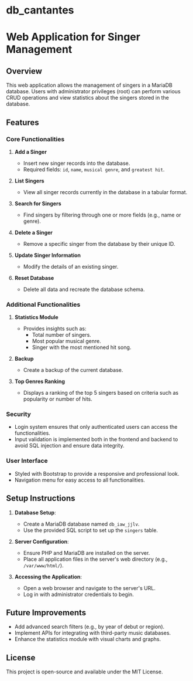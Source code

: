 # db_cantantes

# Web Application for Singer Management

## Overview
This web application allows the management of singers in a MariaDB database. Users with administrator privileges (root) can perform various CRUD operations and view statistics about the singers stored in the database.

## Features

### Core Functionalities
1. **Add a Singer**
   - Insert new singer records into the database.
   - Required fields: `id`, `name`, `musical genre`, and `greatest hit`.

2. **List Singers**
   - View all singer records currently in the database in a tabular format.

3. **Search for Singers**
   - Find singers by filtering through one or more fields (e.g., name or genre).

4. **Delete a Singer**
   - Remove a specific singer from the database by their unique ID.

5. **Update Singer Information**
   - Modify the details of an existing singer.

6. **Reset Database**
   - Delete all data and recreate the database schema.

### Additional Functionalities
1. **Statistics Module**
   - Provides insights such as:
     - Total number of singers.
     - Most popular musical genre.
     - Singer with the most mentioned hit song.

2. **Backup**
   - Create a backup of the current database.

3. **Top Genres Ranking**
   - Displays a ranking of the top 5 singers based on criteria such as popularity or number of hits.

### Security
- Login system ensures that only authenticated users can access the functionalities.
- Input validation is implemented both in the frontend and backend to avoid SQL injection and ensure data integrity.

### User Interface
- Styled with Bootstrap to provide a responsive and professional look.
- Navigation menu for easy access to all functionalities.

## Setup Instructions
1. **Database Setup**:
   - Create a MariaDB database named `db_iaw_jjlv`.
   - Use the provided SQL script to set up the `singers` table.

2. **Server Configuration**:
   - Ensure PHP and MariaDB are installed on the server.
   - Place all application files in the server's web directory (e.g., `/var/www/html/`).

3. **Accessing the Application**:
   - Open a web browser and navigate to the server's URL.
   - Log in with administrator credentials to begin.

## Future Improvements
- Add advanced search filters (e.g., by year of debut or region).
- Implement APIs for integrating with third-party music databases.
- Enhance the statistics module with visual charts and graphs.

## License
This project is open-source and available under the MIT License.

